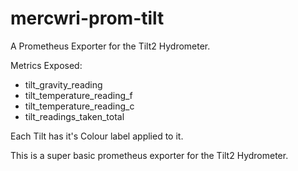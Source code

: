 # mercwri-prom-tilt

A Prometheus Exporter for the Tilt2 Hydrometer.

Metrics Exposed:
* tilt_gravity_reading
* tilt_temperature_reading_f
* tilt_temperature_reading_c
* tilt_readings_taken_total

Each Tilt has it's Colour label applied to it.

This is a super basic prometheus exporter for the Tilt2 Hydrometer.